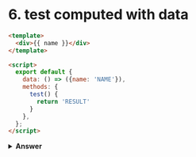# 6. test computed with data

```html
<template>
  <div>{{ name }}</div>
</template>

<script>
  export default {
    data: () => ({name: 'NAME'}),
    methods: {
      test() {
        return 'RESULT'
      }
    },
  };
</script>
```

<details><summary><b>Answer</b></summary>

```javascript
import { shallowMount } from "@vue/test-utils";
import Component from "./Component.vue";

const factory = () => {
  return shallowMount(Component);
};

describe("Component.vue", () => {
  test("name computed should work", () => {
    const result = wrapper.vm.test()

    expect(result).toBe('RESULT');
  });
});
```

</details>
